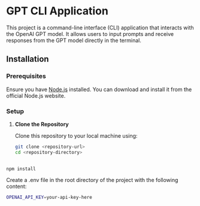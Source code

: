 # GPT CLI Application

This project is a command-line interface (CLI) application that interacts with the OpenAI GPT model. It allows users to input prompts and receive responses from the GPT model directly in the terminal.

## Installation

### Prerequisites

Ensure you have [Node.js](https://nodejs.org/) installed. You can download and install it from the official Node.js website.

### Setup

1. **Clone the Repository**

   Clone this repository to your local machine using:

   ```bash
   git clone <repository-url>
   cd <repository-directory>
 
  ```bash
  npm install
  ```


Create a .env file in the root directory of the project with the following content:
```bash
OPENAI_API_KEY=your-api-key-here
```



